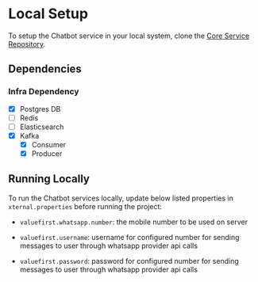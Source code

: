 # Local Setup

To setup the Chatbot service in your local system, clone the [Core Service Repository](https://github.com/upyog/UPYOG/tree/master/core-services).

## Dependencies

### Infra Dependency

- [X] Postgres DB
- [ ] Redis
- [ ] Elasticsearch
- [X] Kafka
  - [X] Consumer
  - [X] Producer

## Running Locally

To run the Chatbot services locally, update below listed properties in `xternal.properties` before running the project:

- `valuefirst.whatsapp.number`: the mobile number to be used on server

- `valuefirst.username`: username for configured number for sending messages to user through whatsapp provider api calls

- `valuefirst.password`: password for configured number for sending messages to user through whatsapp provider api calls
